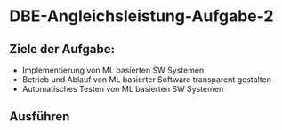# DBE-Angleichsleistung-Aufgabe-2

## Ziele der Aufgabe:
- Implementierung von ML basierten SW Systemen
- Betrieb und Ablauf von ML basierter Software transparent gestalten
- Automatisches Testen von ML basierten SW Systemen


## Ausführen


